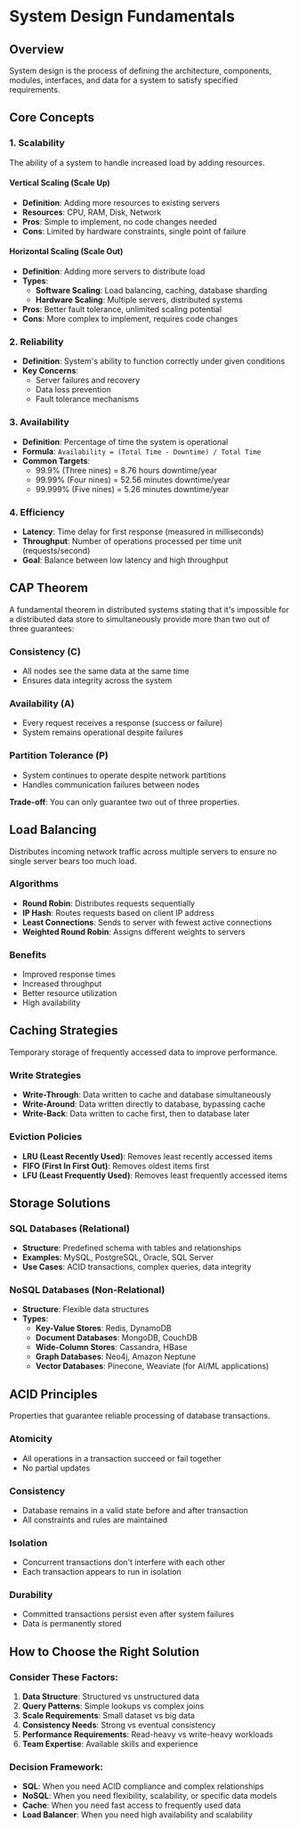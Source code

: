 # System Design Fundamentals

## Overview
System design is the process of defining the architecture, components, modules, interfaces, and data for a system to satisfy specified requirements.

## Core Concepts

### 1. Scalability
The ability of a system to handle increased load by adding resources.

#### Vertical Scaling (Scale Up)
- **Definition**: Adding more resources to existing servers
- **Resources**: CPU, RAM, Disk, Network
- **Pros**: Simple to implement, no code changes needed
- **Cons**: Limited by hardware constraints, single point of failure

#### Horizontal Scaling (Scale Out)
- **Definition**: Adding more servers to distribute load
- **Types**:
  - **Software Scaling**: Load balancing, caching, database sharding
  - **Hardware Scaling**: Multiple servers, distributed systems
- **Pros**: Better fault tolerance, unlimited scaling potential
- **Cons**: More complex to implement, requires code changes

### 2. Reliability
- **Definition**: System's ability to function correctly under given conditions
- **Key Concerns**:
  - Server failures and recovery
  - Data loss prevention
  - Fault tolerance mechanisms

### 3. Availability
- **Definition**: Percentage of time the system is operational
- **Formula**: `Availability = (Total Time - Downtime) / Total Time`
- **Common Targets**:
  - 99.9% (Three nines) = 8.76 hours downtime/year
  - 99.99% (Four nines) = 52.56 minutes downtime/year
  - 99.999% (Five nines) = 5.26 minutes downtime/year

### 4. Efficiency
- **Latency**: Time delay for first response (measured in milliseconds)
- **Throughput**: Number of operations processed per time unit (requests/second)
- **Goal**: Balance between low latency and high throughput

## CAP Theorem
A fundamental theorem in distributed systems stating that it's impossible for a distributed data store to simultaneously provide more than two out of three guarantees:

### Consistency (C)
- All nodes see the same data at the same time
- Ensures data integrity across the system

### Availability (A)
- Every request receives a response (success or failure)
- System remains operational despite failures

### Partition Tolerance (P)
- System continues to operate despite network partitions
- Handles communication failures between nodes

**Trade-off**: You can only guarantee two out of three properties.

## Load Balancing
Distributes incoming network traffic across multiple servers to ensure no single server bears too much load.

### Algorithms
- **Round Robin**: Distributes requests sequentially
- **IP Hash**: Routes requests based on client IP address
- **Least Connections**: Sends to server with fewest active connections
- **Weighted Round Robin**: Assigns different weights to servers

### Benefits
- Improved response times
- Increased throughput
- Better resource utilization
- High availability

## Caching Strategies
Temporary storage of frequently accessed data to improve performance.

### Write Strategies
- **Write-Through**: Data written to cache and database simultaneously
- **Write-Around**: Data written directly to database, bypassing cache
- **Write-Back**: Data written to cache first, then to database later

### Eviction Policies
- **LRU (Least Recently Used)**: Removes least recently accessed items
- **FIFO (First In First Out)**: Removes oldest items first
- **LFU (Least Frequently Used)**: Removes least frequently accessed items

## Storage Solutions

### SQL Databases (Relational)
- **Structure**: Predefined schema with tables and relationships
- **Examples**: MySQL, PostgreSQL, Oracle, SQL Server
- **Use Cases**: ACID transactions, complex queries, data integrity

### NoSQL Databases (Non-Relational)
- **Structure**: Flexible data structures
- **Types**:
  - **Key-Value Stores**: Redis, DynamoDB
  - **Document Databases**: MongoDB, CouchDB
  - **Wide-Column Stores**: Cassandra, HBase
  - **Graph Databases**: Neo4j, Amazon Neptune
  - **Vector Databases**: Pinecone, Weaviate (for AI/ML applications)

## ACID Principles
Properties that guarantee reliable processing of database transactions.

### Atomicity
- All operations in a transaction succeed or fail together
- No partial updates

### Consistency
- Database remains in a valid state before and after transaction
- All constraints and rules are maintained

### Isolation
- Concurrent transactions don't interfere with each other
- Each transaction appears to run in isolation

### Durability
- Committed transactions persist even after system failures
- Data is permanently stored

## How to Choose the Right Solution

### Consider These Factors:
1. **Data Structure**: Structured vs unstructured data
2. **Query Patterns**: Simple lookups vs complex joins
3. **Scale Requirements**: Small dataset vs big data
4. **Consistency Needs**: Strong vs eventual consistency
5. **Performance Requirements**: Read-heavy vs write-heavy workloads
6. **Team Expertise**: Available skills and experience

### Decision Framework:
- **SQL**: When you need ACID compliance and complex relationships
- **NoSQL**: When you need flexibility, scalability, or specific data models
- **Cache**: When you need fast access to frequently used data
- **Load Balancer**: When you need high availability and scalability

